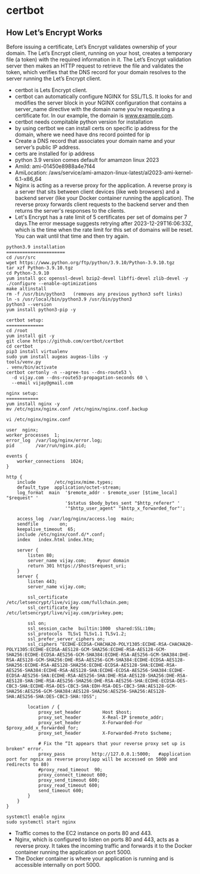 # certbot

## How Let’s Encrypt Works

Before issuing a certificate, Let’s Encrypt validates ownership of your domain. The Let’s Encrypt client, running on your host, creates a temporary file (a token) with the required information in it. The Let’s Encrypt validation server then makes an HTTP request to retrieve the file and validates the token, which verifies that the DNS record for your domain resolves to the server running the Let’s Encrypt client.
- certbot is Lets Encrypt client.
- certbot can automatically configure NGINX for SSL/TLS. It looks for and modifies the server block in your NGINX configuration that contains a server_name directive with the domain name you’re requesting a certificate for. In our example, the domain is www.example.com.
- certbot needs compitable python version for installation
- by using certbot we can install certs on specific ip address for the domain, where we need have dns record pointed for ip
- Create a DNS record that associates your domain name and your server’s public IP address.
- certs are installed for ip address
- python 3.9 version comes default for amamzon linux 2023
- AmiId: ami-01450e8988a4e7f44
- AmiLocation: /aws/service/ami-amazon-linux-latest/al2023-ami-kernel-6.1-x86_64
- Nginx is acting as a reverse proxy for the application. A reverse proxy is a server that sits between client devices (like web browsers) and a backend server (like your Docker container running the application). The reverse proxy forwards client requests to the backend server and then returns the server's responses to the clients.
- Let's Encrypt has a rate limit of 5 certificates per set of domains per 7 days.The error message suggests retrying after 2023-12-29T16:06:33Z, which is the time when the rate limit for this set of domains will be reset. You can wait until that time and then try again.

```
python3.9 installation 
======================
cd /usr/src
wget https://www.python.org/ftp/python/3.9.10/Python-3.9.10.tgz
tar xzf Python-3.9.10.tgz
cd Python-3.9.10
yum install gcc openssl-devel bzip2-devel libffi-devel zlib-devel -y
./configure --enable-optimizations
make altinstall
rm -f /usr/bin/python3   (removes any previous python3 soft links)
ln -s /usr/local/bin/python3.9 /usr/bin/python3
python3 --version
yum install python3-pip -y
```


```
certbot setup:
==============
cd /root
yum install git -y
git clone https://github.com/certbot/certbot
cd certbot
pip3 install virtualenv
sudo yum install augeas augeas-libs -y
tools/venv.py
. venv/bin/activate
certbot certonly -n --agree-tos --dns-route53 \
  -d vijay.com --dns-route53-propagation-seconds 60 \
  --email vijay@gmail.com
```

```
nginx setup:
============
yum install nginx -y
mv /etc/nginx/nginx.conf /etc/nginx/nginx.conf.backup
```

```
vi /etc/nginx/nginx.conf

user  nginx;
worker_processes  1;
error_log  /var/log/nginx/error.log;
pid        /var/run/nginx.pid;

events {
    worker_connections  1024;
}

http {
    include       /etc/nginx/mime.types;
    default_type  application/octet-stream;
    log_format  main  '$remote_addr - $remote_user [$time_local] "$request" '
                      '$status $body_bytes_sent "$http_referer" '
                      '"$http_user_agent" "$http_x_forwarded_for"';

    access_log  /var/log/nginx/access.log  main;
    sendfile        on;
    keepalive_timeout  65;
    include /etc/nginx/conf.d/*.conf;
    index   index.html index.htm;

    server {
        listen 80;
        server_name vijay.com;    #your domain 
        return 301 https://$host$request_uri;
    }
    server {
        listen 443;
        server_name vijay.com;

        ssl_certificate           /etc/letsencrypt/live/vijay.com/fullchain.pem;
        ssl_certificate_key       /etc/letsencrypt/live/vijay.com/privkey.pem;

        ssl on;
        ssl_session_cache  builtin:1000  shared:SSL:10m;
        ssl_protocols  TLSv1 TLSv1.1 TLSv1.2;
        ssl_prefer_server_ciphers on;
        ssl_ciphers "ECDHE-ECDSA-CHACHA20-POLY1305:ECDHE-RSA-CHACHA20-POLY1305:ECDHE-ECDSA-AES128-GCM-SHA256:ECDHE-RSA-AES128-GCM-SHA256:ECDHE-ECDSA-AES256-GCM-SHA384:ECDHE-RSA-AES256-GCM-SHA384:DHE-RSA-AES128-GCM-SHA256:DHE-RSA-AES256-GCM-SHA384:ECDHE-ECDSA-AES128-SHA256:ECDHE-RSA-AES128-SHA256:ECDHE-ECDSA-AES128-SHA:ECDHE-RSA-AES256-SHA384:ECDHE-RSA-AES128-SHA:ECDHE-ECDSA-AES256-SHA384:ECDHE-ECDSA-AES256-SHA:ECDHE-RSA-AES256-SHA:DHE-RSA-AES128-SHA256:DHE-RSA-AES128-SHA:DHE-RSA-AES256-SHA256:DHE-RSA-AES256-SHA:ECDHE-ECDSA-DES-CBC3-SHA:ECDHE-RSA-DES-CBC3-SHA:EDH-RSA-DES-CBC3-SHA:AES128-GCM-SHA256:AES256-GCM-SHA384:AES128-SHA256:AES256-SHA256:AES128-SHA:AES256-SHA:DES-CBC3-SHA:!DSS";

        location / {
            proxy_set_header        Host $host;
            proxy_set_header        X-Real-IP $remote_addr;
            proxy_set_header        X-Forwarded-For $proxy_add_x_forwarded_for;
            proxy_set_header        X-Forwarded-Proto $scheme;

            # Fix the “It appears that your reverse proxy set up is broken" error.
            proxy_pass          http://127.0.0.1:5000;   #application port for ngnix as reverse proxy(app will be accessed on 5000 and redirects to 80)
            #proxy_read_timeout  90;
            proxy_connect_timeout 600;
            proxy_send_timeout 600;
            proxy_read_timeout 600;
            send_timeout 600;
        }
    }
}

systemctl enable nginx
sudo systemctl start nginx
```

- Traffic comes to the EC2 instance on ports 80 and 443.
- Nginx, which is configured to listen on ports 80 and 443, acts as a reverse proxy. It takes the incoming traffic and forwards it to the Docker container running the application on port 5000.
- The Docker container is where your application is running and is accessible internally on port 5000.
